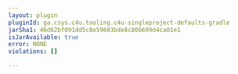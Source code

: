 ```yaml
---
layout: plugin
pluginId: ga.csys.c4u.tooling.c4u-singleproject-defaults-gradle
jarSha1: 46d62bf091dd5c8e59603bde8c80b699d4ca01e1
isJarAvailable: true
error: NONE
violations: []

---
```

